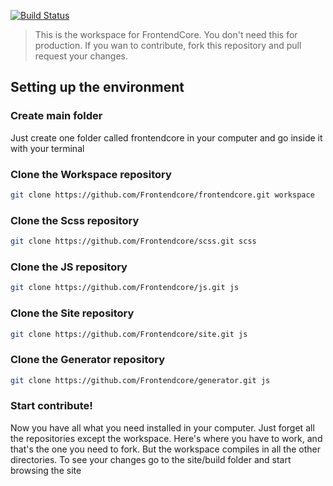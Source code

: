[![Build Status](http://www.frontendcore.com/static/img/frontendcore-black.png)](https://github.com/tonipinel/frontendcore)

> This is the workspace for FrontendCore. You don't need this for production. If you wan to contribute, fork this repository and pull request your changes.


## Setting up the environment

### Create main folder

Just create one folder called frontendcore in your computer and go inside it with your terminal

### Clone the Workspace repository

```bash
git clone https://github.com/Frontendcore/frontendcore.git workspace
```

### Clone the Scss repository

```bash
git clone https://github.com/Frontendcore/scss.git scss
```

### Clone the JS repository

```bash
git clone https://github.com/Frontendcore/js.git js
```

### Clone the Site repository

```bash
git clone https://github.com/Frontendcore/site.git js
```

### Clone the Generator repository

```bash
git clone https://github.com/Frontendcore/generator.git js
```

### Start contribute!

Now you have all what you need installed in your computer. Just forget all the repositories except the workspace. Here's where you have to work, and that's the one you need to fork. But the workspace compiles in all the other directories. To see your changes go to the site/build folder and start browsing the site
